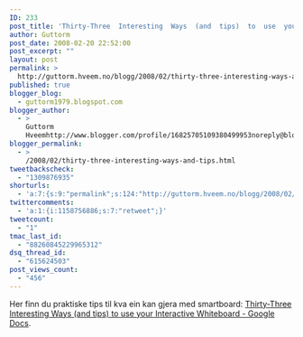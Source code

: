 ```yaml
---
ID: 233
post_title: 'Thirty-Three  Interesting  Ways  (and  tips)  to  use  your  Interactive  Whiteboard  &#8211;  Google  Docs'
author: Guttorm
post_date: 2008-02-20 22:52:00
post_excerpt: ""
layout: post
permalink: >
  http://guttorm.hveem.no/blogg/2008/02/thirty-three-interesting-ways-and-tips-to-use-your-interactive-whiteboard-google-docs/
published: true
blogger_blog:
  - guttorm1979.blogspot.com
blogger_author:
  - >
    Guttorm
    Hveemhttp://www.blogger.com/profile/16825705109380499953noreply@blogger.com
blogger_permalink:
  - >
    /2008/02/thirty-three-interesting-ways-and-tips.html
tweetbackscheck:
  - "1309876935"
shorturls:
  - 'a:7:{s:9:"permalink";s:124:"http://guttorm.hveem.no/blogg/2008/02/thirty-three-interesting-ways-and-tips-to-use-your-interactive-whiteboard-google-docs/";s:7:"tinyurl";s:25:"http://tinyurl.com/bm3vun";s:4:"isgd";s:17:"http://is.gd/hofa";s:5:"bitly";s:20:"http://bit.ly/1bYacV";s:5:"snipr";s:22:"http://snipr.com/atf3q";s:5:"snurl";s:22:"http://snurl.com/atf3q";s:7:"snipurl";s:24:"http://snipurl.com/atf3q";}'
twittercomments:
  - 'a:1:{i:1158756886;s:7:"retweet";}'
tweetcount:
  - "1"
tmac_last_id:
  - "88260845229965312"
dsq_thread_id:
  - "615624503"
post_views_count:
  - "456"
---
```

Her finn du praktiske tips til kva ein kan gjera med smartboard: <a href="http://docs.google.com/TeamPresent?docid=dhn2vcv5_106c9fm8j&amp;skipauth=true&amp;pli=1">Thirty-Three Interesting Ways (and tips) to use your Interactive Whiteboard - Google Docs</a>.